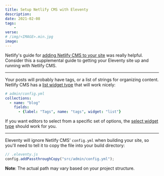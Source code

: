 ```yaml
---
title: Setup Netlify CMS with Eleventy
description: 
date: 2021-02-08
tags:
    - 
verse:
# /img/<IMAGE>.min.jpg
image:
---
```


Netlify's guide for [adding Netlify CMS to your site](https://www.netlifycms.org/docs/add-to-your-site/) was really helpful. Consider this a supplemental guide to getting your Eleventy site up and running with Netlify CMS.

---

Your posts will probably have tags, or a list of strings for organizing content. Netlify CMS has a [list widget type](https://www.netlifycms.org/docs/widgets/#list) that will work nicely:

```yml
# admin/config.yml
collections:
  - name: "blog"
    fields:
      - {label: "Tags", name: "tags", widget: "list"}
```

If you want editors to select from a specific set of options, the [select widget type](https://www.netlifycms.org/docs/widgets/#select) should work for you.

---

Eleventy will ignore Netlify CMS' `config.yml` when building your site, so you'll need to tell it to copy the file into your build directory:

```js
// .eleventy.js
config.addPassthroughCopy("src/admin/config.yml");
```

**Note**: The actual path may vary based on your project structure.